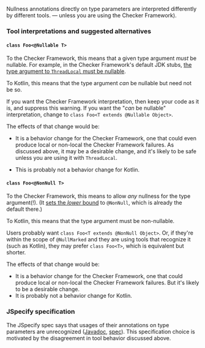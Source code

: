 Nullness annotations directly on type parameters are interpreted differently by
different tools.
— unless you are using the Checker Framework).

### Tool interpretations and suggested alternatives

#### `class Foo<@Nullable T>`

To the Checker Framework, this means that a given type argument *must* be
nullable. For example, in the Checker Framework's default JDK stubs,
[the type argument to `ThreadLocal` must be nullable](https://github.com/typetools/jdk/blob/1973fa0811588dd0bb025fdc99345cdb887b3b52/src/java.base/share/classes/java/lang/ThreadLocal.java#L84-L91).

To Kotlin, this means that the type argument *can* be nullable but need not be
so.

If you want the Checker Framework interpretation, then keep your code as it is,
and suppress this warning. If you want the "*can* be nullable" interpretation,
change to `class Foo<T extends @Nullable Object>`.

The effects of that change would be:

-   It is a behavior change for the Checker Framework, one that could even
    produce local or non-local the Checker Framework failures. As discussed
    above, it may be a desirable change, and it's likely to be safe unless you
    are using it with `ThreadLocal`.

-   This is probably not a behavior change for Kotlin.

#### `class Foo<@NonNull T>`

To the Checker Framework, this means to allow *any* nullness for the type
argument(!). (It
[sets the *lower* bound](https://checkerframework.org/manual/#generics-bounds-syntax)
to `@NonNull`, which is already the default there.)

To Kotlin, this means that the type argument must be non-nullable.

Users probably want `class Foo<T extends @NonNull Object>`. Or, if they're
within the scope of `@NullMarked` and they are using tools that recognize it
(such as Kotlin), they may prefer `class Foo<T>`, which is equivalent but
shorter.

The effects of that change would be:

*   It is a behavior change for the Checker Framework, one that could produce
    local or non-local the Checker Framework failures. But it's likely to be a
    desirable change.
*   It is probably not a behavior change for Kotlin.

### JSpecify specification

The JSpecify spec says that usages of their annotations on type parameters are
unrecognized
([Javadoc](https://jspecify.dev/docs/api/org/jspecify/annotations/Nullable.html#applicability),
[spec](https://jspecify.dev/docs/spec/#recognized-locations-for-type-use-annotations)).
This specification choice is motivated by the disagreement in tool behavior
discussed above.

